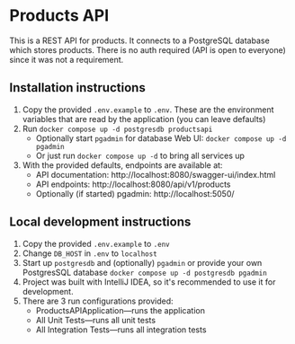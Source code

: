 # Products API
This is a REST API for products.
It connects to a PostgreSQL database which stores products.
There is no auth required (API is open to everyone) since it was not a requirement.

## Installation instructions
1. Copy the provided `.env.example` to `.env`. These are the environment variables that are read by the application (you can leave defaults)
2. Run `docker compose up -d postgresdb productsapi`
   * Optionally start `pgadmin` for database Web UI: `docker compose up -d pgadmin`
   * Or just run `docker compose up -d` to bring all services up
3. With the provided defaults, endpoints are available at:
   * API documentation: http://localhost:8080/swagger-ui/index.html
   * API endpoints: http://localhost:8080/api/v1/products
   * Optionally (if started) pgadmin: http://localhost:5050/

## Local development instructions
1. Copy the provided `.env.example` to `.env`
2. Change `DB_HOST` in `.env` to `localhost`
3. Start up `postgresdb` and (optionally) `pgadmin` or provide your own PostgresSQL database `docker compose up -d postgresdb pgadmin`
4. Project was built with IntelliJ IDEA, so it's recommended to use it for development.
5. There are 3 run configurations provided:
   * ProductsAPIApplication—runs the application
   * All Unit Tests—runs all unit tests
   * All Integration Tests—runs all integration tests
